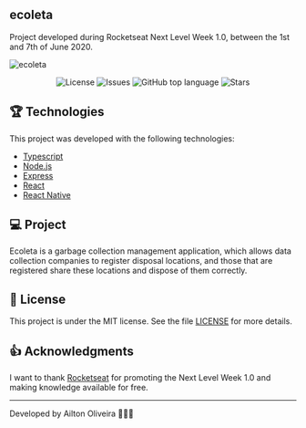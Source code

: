 ## ecoleta
Project developed during Rocketseat Next Level Week 1.0, between the 1st and 7th of June 2020.

<img alt="ecoleta" src="https://repository-images.githubusercontent.com/268626391/356ce000-a42e-11ea-877f-e905c58b7077" />

<p align="center">

  <a href="LICENSE" style="text-decoration: none">
    <img alt="License" src="https://img.shields.io/github/license/wesleyfeitosa/ecoleta?color=34CB79" />
  </a>

  <a href="https://github.com/wesleyfeitosa/ecoleta/issues" style="text-decoration: none">
    <img alt="Issues" src="https://img.shields.io/github/issues/wesleyfeitosa/ecoleta?color=34CB79" />
  </a>

  <a href="#" style="text-decoration: none">
    <img alt="GitHub top language" src="https://img.shields.io/github/languages/top/wesleyfeitosa/ecoleta?color=34CB79" />
  </a>
  
  <a href="https://github.com/wesleyfeitosa/ecoleta/stargazers" style="text-decoration: none">
    <img alt="Stars" src="https://img.shields.io/github/stars/wesleyfeitosa/ecoleta?style=social" />
  </a>

</p>

## :trophy: Technologies

This project was developed with the following technologies:

- [Typescript](https://www.typescriptlang.org/)
- [Node.js](https://nodejs.org/en/)
- [Express](https://expressjs.com/)
- [React](https://reactjs.org)
- [React Native](https://facebook.github.io/react-native/)


## :computer: Project

Ecoleta is a garbage collection management application, which allows data collection companies to register disposal locations, and those that are registered share these locations and dispose of them correctly.

## :memo: License

This project is under the MIT license. See the file [LICENSE](LICENSE) for more details.

## :+1: Acknowledgments

I want to thank [Rocketseat](https://github.com/Rocketseat) for promoting the Next Level Week 1.0 and making knowledge available for free.

---

Developed by Ailton Oliveira :hear_no_evil::speak_no_evil::see_no_evil:
